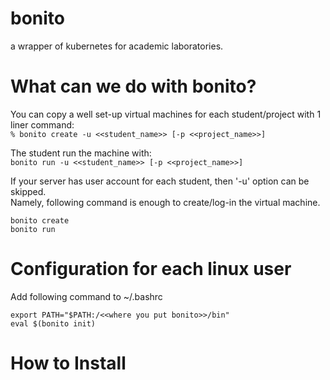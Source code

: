 # bonito
a wrapper of kubernetes for academic laboratories.

# What can we do with bonito?
You can copy a well set-up virtual machines for each student/project with 1 liner command:  
```% bonito create -u <<student_name>> [-p <<project_name>>]```

The student run the machine with:  
```bonito run -u <<student_name>> [-p <<project_name>>]```

If your server has user account for each student, then '-u' option can be skipped.  
Namely, following command is enough to create/log-in the virtual machine.
```
bonito create
bonito run
```

# Configuration for each linux user
Add following command to ~/.bashrc  
```
export PATH="$PATH:/<<where you put bonito>>/bin"  
eval $(bonito init)
```
   
# How to Install

